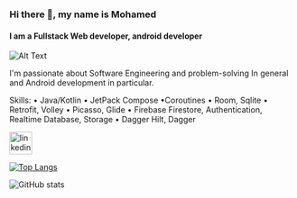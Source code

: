 ### Hi there 👋, my name is Mohamed
#### I am a Fullstack Web developer, android developer

![Alt Text](https://raw.githubusercontent.com/Adam-pw/Adam-pw/main/animation_500_kxa883sd.gif)

I'm passionate about Software Engineering and problem-solving In general and Android development in particular.

Skills: • Java/Kotlin • JetPack Compose •Coroutines • Room, Sqlite • Retrofit, Volley • Picasso, Glide • Firebase Firestore, Authentication, Realtime Database, Storage • Dagger Hilt, Dagger



[<img src='https://cdn.jsdelivr.net/npm/simple-icons@3.0.1/icons/linkedin.svg' alt='linkedin' height='40'>](https://www.linkedin.com/in/https://www.linkedin.com/in/mohamed-sameh-b12a49202//)  

[![Top Langs](https://github-readme-stats.vercel.app/api/top-langs/?username=MuhammadSameh)](https://github.com/anuraghazra/github-readme-stats)

![GitHub stats](https://github-readme-stats.vercel.app/api?username=MuhammadSameh&show_icons=true)  


